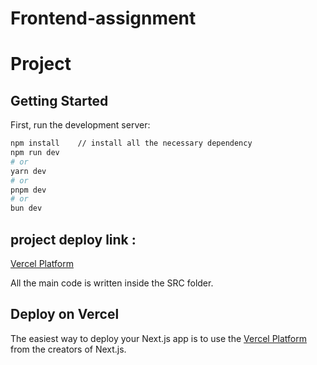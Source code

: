 # Frontend-assignment
#  Project

## Getting Started

First, run the development server:

```bash
npm install    // install all the necessary dependency
npm run dev
# or
yarn dev
# or
pnpm dev
# or
bun dev
```

## project deploy link : 
 [Vercel Platform](https://frontend-assignment-delta-pied.vercel.app/) 

All the main code is written inside the SRC folder.



## Deploy on Vercel

The easiest way to deploy your Next.js app is to use the [Vercel Platform](https://vercel.com/new?utm_medium=default-template&filter=next.js&utm_source=create-next-app&utm_campaign=create-next-app-readme) from the creators of Next.js.
